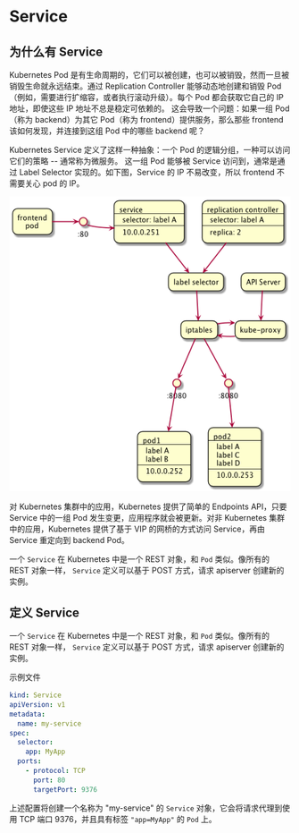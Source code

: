 # Service

## 为什么有 Service

Kubernetes Pod 是有生命周期的，它们可以被创建，也可以被销毁，然而一旦被销毁生命就永远结束。通过 Replication Controller 能够动态地创建和销毁 Pod（例如，需要进行扩缩容，或者执行滚动升级）。每个 Pod 都会获取它自己的 IP 地址，即使这些 IP 地址不总是稳定可依赖的。 这会导致一个问题：如果一组 Pod（称为 backend）为其它 Pod（称为 frontend）提供服务，那么那些 frontend 该如何发现，并连接到这组 Pod 中的哪些 backend 呢？

Kubernetes Service 定义了这样一种抽象：一个 Pod 的逻辑分组，一种可以访问它们的策略 -- 通常称为微服务。 这一组 Pod 能够被 Service 访问到，通常是通过 Label Selector 实现的。如下图，Service 的 IP 不易改变，所以 frontend 不需要关心 pod 的 IP。

![Service, Replication Controller and Pod](images/service-replication-controller-pod.png)

对 Kubernetes 集群中的应用，Kubernetes 提供了简单的 Endpoints API，只要 Service 中的一组 Pod 发生变更，应用程序就会被更新。对非 Kubernetes 集群中的应用，Kubernetes 提供了基于 VIP 的网桥的方式访问 Service，再由 Service 重定向到 backend Pod。

一个 `Service` 在 Kubernetes 中是一个 REST 对象，和 `Pod` 类似。像所有的 REST 对象一样， `Service` 定义可以基于 POST 方式，请求 apiserver 创建新的实例。

## 定义 Service

一个 `Service` 在 Kubernetes 中是一个 REST 对象，和 `Pod` 类似。像所有的 REST 对象一样， `Service` 定义可以基于 POST 方式，请求 apiserver 创建新的实例。

示例文件

``` yaml
kind: Service
apiVersion: v1
metadata:
  name: my-service
spec:
  selector:
    app: MyApp
  ports:
    - protocol: TCP
      port: 80
      targetPort: 9376
```

上述配置将创建一个名称为 "my-service" 的 `Service` 对象，它会将请求代理到使用 TCP 端口 9376，并且具有标签 `"app=MyApp"` 的 `Pod` 上。

